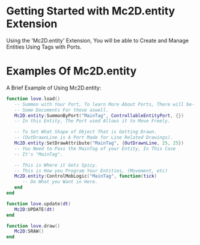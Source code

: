 # Getting Started with Mc2D.entity Extension
Using the 'Mc2D.entity' Extension, You will be able to Create 
and Manage Entities Using Tags with Ports.

# Examples Of Mc2D.entity
A Brief Example of Using Mc2D.entity:
```lua
function love.load()
   -- Summon with Your Port, To learn More About Ports, There will be-
   -- Some Documents For those aswell.
   Mc2D.entity:SummonByPort("MainTag", ControllableEntityPort, {})
   -- In this Entity, The Port used Allows it to Move Freely.

   -- To Set What Shape of Object That is Getting Drawn.
   -- (OutDrawnLine is A Port Made for Line Related Drawings).
   Mc2D.entity:SetDrawAttribute("MainTag", {OutDrawnLine, 25, 25})
   -- You Need to Pass the MainTag of your Entity, In This Case
   -- It's "MainTag".

   -- This is Where it Gets Spicy.
   -- This is How you Program Your Entities, (Movement, etc)
   Mc2D.entity:ControlMobLogic("MainTag", function(tick)
      -- Do What you Want in Here.
   end
end

function love.update(dt)
   Mc2D:UPDATE(dt)
end

function love.draw()
   Mc2D:SRAW()
end
```
